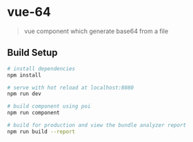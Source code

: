 # vue-64

> vue component which generate base64 from a file

## Build Setup

``` bash
# install dependencies
npm install

# serve with hot reload at localhost:8080
npm run dev

# build component using poi
npm run component

# build for production and view the bundle analyzer report
npm run build --report
```
